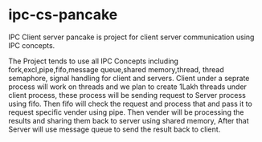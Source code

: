 # ipc-cs-pancake
IPC Client server pancake is project for client server communication using IPC concepts.

The Project tends to use all IPC Concepts including fork,excl,pipe,fifo,message queue,shared memory,thread, thread semaphore, signal handling for client and servers.
Client under a seprate process will work on threads and we plan to create 1Lakh threads under client process, these process will be sending request to Server process using fifo. Then fifo will check the request and process that and pass it to request specific vender using pipe. Then vender will be processing the results and sharing them back to server using shared memory, After that Server will use message queue to send the result back to client.
